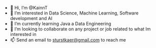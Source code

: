 - 👋 Hi, I’m @KainnT
- 👀 I’m interested in Data Science, Machine Learning, Software development and AI
- 🌱 I’m currently learning Java a Data Engineering
- 💞️ I’m looking to collaborate on any project or job related to what Im interested in
- 📫 Send an email to sturstkaer@gmail.com to reach me

<!---
KainnT/KainnT is a ✨ special ✨ repository because its `README.md` (this file) appears on your GitHub profile.
You can click the Preview link to take a look at your changes.
--->
